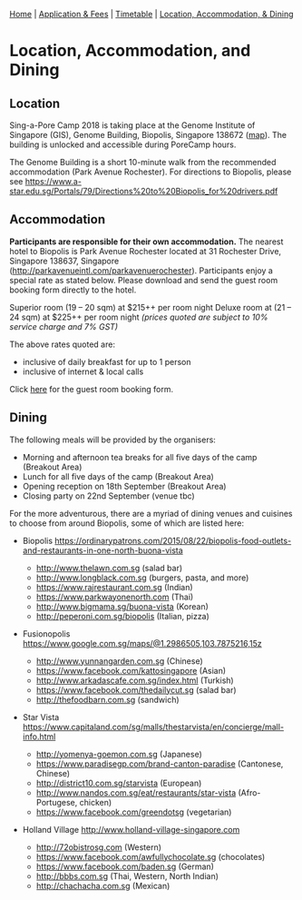 [Home](index.md) | [Application & Fees](application.md) | [Timetable](timetable.md) | [Location, Accommodation, & Dining](location.md)

# Location, Accommodation, and Dining

## Location
Sing-a-Pore Camp 2018 is taking place at the Genome Institute of Singapore (GIS), Genome Building, Biopolis, Singapore 138672 (<a href="http://www.streetdirectory.com/sg/genome/60-biopolis-street-138672/2989_10373.html" target="_blank">map</a>). The building is unlocked and accessible during PoreCamp hours.

The Genome Building is a short 10-minute walk from the recommended accommodation (Park Avenue Rochester). For directions to Biopolis, please see <a href="https://www.a-star.edu.sg/Portals/79/Directions%20to%20Biopolis_for%20drivers.pdf" target="_blank">https://www.a-star.edu.sg/Portals/79/Directions%20to%20Biopolis_for%20drivers.pdf</a>

## Accommodation

**Participants are responsible for their own accommodation.** The nearest hotel to Biopolis is Park Avenue Rochester located at 31 Rochester Drive, Singapore 138637, Singapore (<a href="http://parkavenueintl.com/parkavenuerochester" target="_blank">http://parkavenueintl.com/parkavenuerochester</a>). Participants enjoy a special rate as stated below. Please download and send the guest room booking form directly to the hotel.

Superior room (19 – 20 sqm) at $215++ per room night
Deluxe room at (21 – 24 sqm) at $225++ per room night
*(prices quoted are subject to 10% service charge and 7% GST)*

The above rates quoted are:
  *	inclusive of daily breakfast for up to 1 person 
  *	inclusive of internet & local calls

Click <a href="form/GIS180918_Booking_form.pdf" target="_blank">here</a> for the guest room booking form.

## Dining
The following meals will be provided by the organisers:
  *	Morning and afternoon tea breaks for all five days of the camp (Breakout Area)
  *	Lunch for all five days of the camp (Breakout Area)
  *	Opening reception on 18th September (Breakout Area)
  *	Closing party on 22nd September (venue tbc)

For the more adventurous, there are a myriad of dining venues and cuisines to choose from around Biopolis, some of which are listed here:
  *	Biopolis <a href="https://ordinarypatrons.com/2015/08/22/biopolis-food-outlets-and-restaurants-in-one-north-buona-vista" target="_blank">https://ordinarypatrons.com/2015/08/22/biopolis-food-outlets-and-restaurants-in-one-north-buona-vista</a>
	  *	<a hre="http://www.thelawn.com.sg" target="_blank">http://www.thelawn.com.sg</a> (salad bar)
	  *	<a hre="http://www.longblack.com.sg" target="_blank">http://www.longblack.com.sg</a> (burgers, pasta, and more)
	  *	<a hre="https://www.rajrestaurant.com.sg" target="_blank">https://www.rajrestaurant.com.sg</a> (Indian)
	  *	<a hre="https://www.parkwayonenorth.com" target="_blank">https://www.parkwayonenorth.com</a> (Thai)
	  *	<a hre="http://www.bigmama.sg/buona-vista" target="_blank">http://www.bigmama.sg/buona-vista</a> (Korean)
	  *	<a hre="http://peperoni.com.sg/biopolis" target="_blank">http://peperoni.com.sg/biopolis</a> (Italian, pizza)

  *	Fusionopolis <a hre="https://www.google.com.sg/maps/@1.2986505,103.7875216,15z" target="_blank">https://www.google.com.sg/maps/@1.2986505,103.7875216,15z</a>
	  *	<a hre="http://www.yunnangarden.com.sg" target="_blank">http://www.yunnangarden.com.sg</a> (Chinese)
	  *	<a hre="https://www.facebook.com/kattosingapore" target="_blank">https://www.facebook.com/kattosingapore</a> (Asian)
	  *	<a hre="http://www.arkadascafe.com.sg/index.html" target="_blank">http://www.arkadascafe.com.sg/index.html</a> (Turkish)
	  *	<a hre="https://www.facebook.com/thedailycut.sg" target="_blank">https://www.facebook.com/thedailycut.sg</a> (salad bar)
	  *	<a hre="http://thefoodbarn.com.sg" target="_blank">http://thefoodbarn.com.sg</a> (sandwich)

  *	Star Vista <a hre="https://www.capitaland.com/sg/malls/thestarvista/en/concierge/mall-info.html" target="_blank">https://www.capitaland.com/sg/malls/thestarvista/en/concierge/mall-info.html</a> 
	  *	<a hre="http://yomenya-goemon.com.sg" target="_blank">http://yomenya-goemon.com.sg</a> (Japanese)
	  *	<a hre="https://www.paradisegp.com/brand-canton-paradise" target="_blank">https://www.paradisegp.com/brand-canton-paradise</a> (Cantonese, Chinese)
	  *	<a hre="http://district10.com.sg/starvista" target="_blank">http://district10.com.sg/starvista</a> (European)
	  *	<a hre="http://www.nandos.com.sg/eat/restaurants/star-vista" target="_blank">http://www.nandos.com.sg/eat/restaurants/star-vista</a> (Afro-Portugese, chicken)
	  *	<a hre="https://www.facebook.com/greendotsg" target="_blank">https://www.facebook.com/greendotsg</a> (vegetarian)

  *	Holland Village <a hre="http://www.holland-village-singapore.com" target="_blank">http://www.holland-village-singapore.com</a>
	  *	<a hre="http://72obistrosg.com" target="_blank">http://72obistrosg.com</a> (Western)
	  *	<a hre="https://www.facebook.com/awfullychocolate.sg" target="_blank">https://www.facebook.com/awfullychocolate.sg</a> (chocolates)
	  *	<a hre="https://www.facebook.com/baden.sg" target="_blank">https://www.facebook.com/baden.sg</a> (German)
	  *	<a hre="http://bbbs.com.sg" target="_blank">http://bbbs.com.sg</a> (Thai, Western, North Indian)
	  *	<a hre="http://chachacha.com.sg" target="_blank">http://chachacha.com.sg</a> (Mexican)
